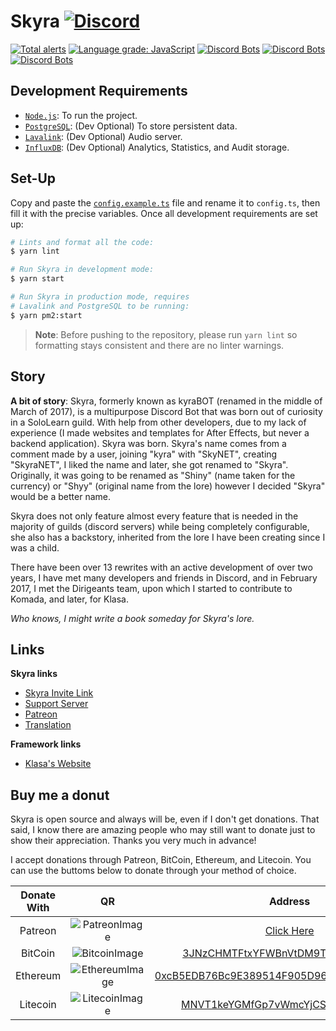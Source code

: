 # Skyra [![Discord](https://discordapp.com/api/guilds/254360814063058944/embed.png)](https://skyra.pw/join)

[![Total alerts](https://img.shields.io/lgtm/alerts/g/kyranet/Skyra.svg?logo=lgtm&logoWidth=18)](https://lgtm.com/projects/g/kyranet/Skyra/alerts/)
[![Language grade: JavaScript](https://img.shields.io/lgtm/grade/javascript/g/kyranet/Skyra.svg?logo=lgtm&logoWidth=18)](https://lgtm.com/projects/g/kyranet/Skyra/context:javascript)
[![Discord Bots](https://discordbots.org/api/widget/status/266624760782258186.svg?noavatar=true)](https://discordbots.org/bot/266624760782258186)
[![Discord Bots](https://discordbots.org/api/widget/servers/266624760782258186.svg?noavatar=true)](https://discordbots.org/bot/266624760782258186)
[![Discord Bots](https://discordbots.org/api/widget/upvotes/266624760782258186.svg?noavatar=true)](https://discordbots.org/bot/266624760782258186)

## Development Requirements

- [`Node.js`]: To run the project.
- [`PostgreSQL`]: (Dev Optional) To store persistent data.
- [`Lavalink`]: (Dev Optional) Audio server.
- [`InfluxDB`]: (Dev Optional) Analytics, Statistics, and Audit storage.

## Set-Up

Copy and paste the [`config.example.ts`] file and rename it to `config.ts`, then fill it with the precise variables.
Once all development requirements are set up:

```bash
# Lints and format all the code:
$ yarn lint

# Run Skyra in development mode:
$ yarn start

# Run Skyra in production mode, requires
# Lavalink and PostgreSQL to be running:
$ yarn pm2:start
```

> **Note**: Before pushing to the repository, please run `yarn lint` so formatting stays consistent and there are no
linter warnings.

## Story

**A bit of story**: Skyra, formerly known as kyraBOT (renamed in the middle of March of 2017), is a multipurpose Discord
Bot that was born out of curiosity in a SoloLearn guild. With help from other developers, due to my lack of experience
(I made websites and templates for After Effects, but never a backend application). Skyra was born. Skyra's name comes
from a comment made by a user, joining "kyra" with "SkyNET", creating "SkyraNET", I liked the name and later, she got
renamed to "Skyra". Originally, it was going to be renamed as "Shiny" (name taken for the currency) or "Shyy" (original
name from the lore) however I decided "Skyra" would be a better name.

Skyra does not only feature almost every feature that is needed in the majority of guilds (discord servers) while being
completely configurable, she also has a backstory, inherited from the lore I have been creating since I was a child.

There have been over 13 rewrites with an active development of over two years, I have met many developers and friends in
Discord, and in February 2017, I met the Dirigeants team, upon which I started to contribute to Komada, and later, for
Klasa.

*Who knows, I might write a book someday for Skyra's lore.*

## Links

**Skyra links**

- [Skyra Invite Link]
- [Support Server]
- [Patreon]
- [Translation]

**Framework links**

- [Klasa's Website]

## Buy me a donut

Skyra is open source and always will be, even if I don't get donations. That said, I know there are amazing people who
may still want to donate just to show their appreciation. Thanks you very much in advance!

I accept donations through Patreon, BitCoin, Ethereum, and Litecoin. You can use the buttoms below to donate through your method of choice.

| Donate With | QR                 | Address                                                                                                                                   |
| :---------: | :----------------: | :---------------------------------------------------------------------------------------------------------------------------------------: |
| Patreon     | ![PatreonImage][]  | [Click Here](https://www.patreon.com/kyranet)                                                                                             |
| BitCoin     | ![BitcoinImage][]  | [3JNzCHMTFtxYFWBnVtDM9Tt34zFbKvdwco](bitcoin:3JNzCHMTFtxYFWBnVtDM9Tt34zFbKvdwco?amount=0.01&label=Skyra%20Discord%20Bot)                  |
| Ethereum    | ![EthereumImage][] | [0xcB5EDB76Bc9E389514F905D9680589004C00190c](ethereum:0xcB5EDB76Bc9E389514F905D9680589004C00190c?amount=0.01&label=Skyra%20Discord%20Bot) |
| Litecoin    | ![LitecoinImage][] | [MNVT1keYGMfGp7vWmcYjCS8ntU8LNvjnqM](litecoin:MNVT1keYGMfGp7vWmcYjCS8ntU8LNvjnqM?amount=0.01&label=Skyra%20Discord%20Bot)                 |


<!----------------- LINKS --------------->
[`Node.js`]:            https://nodejs.org/en/download/current/
[`PostgreSQL`]:         https://www.postgresql.org/download/
[`Lavalink`]:           https://github.com/Frederikam/Lavalink
[`InfluxDB`]:           https://portal.influxdata.com/downloads/

[`config.example.ts`]:  /config.example.ts

[Skyra Invite Link]:    https://skyra.pw/invite
[Support Server]:       https://skyra.pw/join
[Patreon]:              https://www.patreon.com/kyranet
[Translation]:          https://skyra.pw/translate

[Klasa's Website]:      https://klasa.js.org

[PatreonImage]:         https://raw.githubusercontent.com/kyranet/Skyra/master/assets/github/patreon.png
[BitcoinImage]:         https://raw.githubusercontent.com/kyranet/Skyra/master/assets/github/bitcoin.png
[EthereumImage]:        https://raw.githubusercontent.com/kyranet/Skyra/master/assets/github/ethereum.png
[LitecoinImage]:        https://raw.githubusercontent.com/kyranet/Skyra/master/assets/github/litecoin.png
